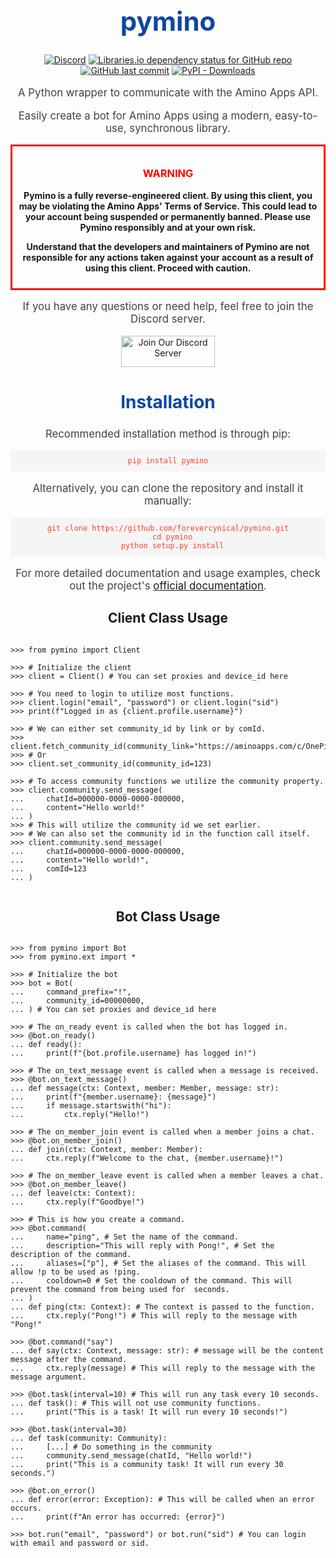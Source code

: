 <div align="center">
  <h1 style="color: #0d47a1; font-size: 3em;">pymino</h1>
  
  <p>
    <a href="https://discord.gg/JMJpzpsMNJ"><img src="https://img.shields.io/discord/926853226152755280?color=blueviolet&label=discord%20server" alt="Discord"></a>
    <a href="https://libraries.io/github/forevercynical/pymino"><img src="https://img.shields.io/librariesio/github/forevercynical/pymino?color=blueviolet" alt="Libraries.io dependency status for GitHub repo"></a>
    <a href="https://github.com/forevercynical/pymino/commits/main"><img src="https://img.shields.io/github/last-commit/forevercynical/pymino?label=last%20updated&color=blueviolet" alt="GitHub last commit"></a>
    <a href="https://pypi.org/project/pymino/"><img src="https://img.shields.io/pypi/dw/pymino?color=blueviolet" alt="PyPI - Downloads"></a>
  </p>

  <p style="font-size: 1.2em; color: #424242;">A Python wrapper to communicate with the Amino Apps API.</p>
  <p style="font-size: 1.2em; color: #424242;">Easily create a bot for Amino Apps using a modern, easy-to-use, synchronous library.</p>

  <div style="border: 3px solid red; padding: 10px; margin: 15px 0;">
    <h3 style="color: red;"><strong> WARNING </strong></h3>
    <p><strong>Pymino is a fully reverse-engineered client. By using this client, you may be violating the Amino Apps' Terms of Service. This could lead to your account being suspended or permanently banned. Please use Pymino responsibly and at your own risk.</strong></p>
    <p><strong>Understand that the developers and maintainers of Pymino are not responsible for any actions taken against your account as a result of using this client. Proceed with caution.</strong></p>
  </div>

  <p style="font-size: 1.2em; color: #424242;">If you have any questions or need help, feel free to join the Discord server.</p>
  
  <a href="https://discord.gg/JMJpzpsMNJ">
    <img src="https://cdn.discordapp.com/attachments/965797874791223317/1081754594977267833/discord-button.png" alt="Join Our Discord Server" width="150" height="50">
  </a>
  
  <h2 style="color: #0d47a1; font-size: 2em;">Installation</h2>
  
  <p style="font-size: 1.2em; color: #424242;">Recommended installation method is through pip:</p>
  
  <pre style="background-color: #f5f5f5; padding: 10px;"><code style="color: #f44336;">pip install pymino</code></pre>
  
  <p style="font-size: 1.2em; color: #424242;">Alternatively, you can clone the repository and install it manually:</p>
  
  <pre style="background-color: #f5f5f5; padding: 10px;"><code style="color: #f44336;">git clone https://github.com/forevercynical/pymino.git
  cd pymino
  python setup.py install</code></pre>
  
  <p style="font-size: 1.2em; color: #424242;">For more detailed documentation and usage examples, check out the project's <a href="https://pymino.info/index.html">official documentation</a>.</p>
</div>

<div>
  <h2 align="center">Client Class Usage</h2>

  <pre><code class="language-python">
>>> from pymino import Client

>>> # Initialize the client
>>> client = Client() # You can set proxies and device_id here

>>> # You need to login to utilize most functions.
>>> client.login("email", "password") or client.login("sid")
>>> print(f"Logged in as {client.profile.username}")

>>> # We can either set community_id by link or by comId.
>>> client.fetch_community_id(community_link="https://aminoapps.com/c/OnePiece")
>>> # Or
>>> client.set_community_id(community_id=123)

>>> # To access community functions we utilize the community property.
>>> client.community.send_message(
...     chatId=000000-0000-0000-000000,
...     content="Hello world!"
... )
>>> # This will utilize the community id we set earlier.
>>> # We can also set the community id in the function call itself.
>>> client.community.send_message(
...     chatId=000000-0000-0000-000000,
...     content="Hello world!",
...     comId=123
... )
  </code></pre>
</div>



<div>
  <h2 align="center">Bot Class Usage</h2>

  <pre><code class="language-python">
>>> from pymino import Bot
>>> from pymino.ext import *

>>> # Initialize the bot
>>> bot = Bot(
...     command_prefix="!",
...     community_id=00000000,
... ) # You can set proxies and device_id here

>>> # The on_ready event is called when the bot has logged in.
>>> @bot.on_ready()
... def ready():
...     print(f"{bot.profile.username} has logged in!")

>>> # The on_text_message event is called when a message is received.
>>> @bot.on_text_message()
... def message(ctx: Context, member: Member, message: str):
...     print(f"{member.username}: {message}")
...     if message.startswith("hi"):
...         ctx.reply("Hello!")

>>> # The on_member_join event is called when a member joins a chat.
>>> @bot.on_member_join()
... def join(ctx: Context, member: Member):
...     ctx.reply(f"Welcome to the chat, {member.username}!")

>>> # The on_member_leave event is called when a member leaves a chat.
>>> @bot.on_member_leave()
... def leave(ctx: Context):
...     ctx.reply(f"Goodbye!")

>>> # This is how you create a command.
>>> @bot.command(
...     name="ping", # Set the name of the command.
...     description="This will reply with Pong!", # Set the description of the command.
...     aliases=["p"], # Set the aliases of the command. This will allow !p to be used as !ping.
...     cooldown=0 # Set the cooldown of the command. This will prevent the command from being used for <cooldown> seconds.
... )
... def ping(ctx: Context): # The context is passed to the function.
...     ctx.reply("Pong!") # This will reply to the message with "Pong!"

>>> @bot.command("say")
... def say(ctx: Context, message: str): # message will be the content message after the command.
...     ctx.reply(message) # This will reply to the message with the message argument.

>>> @bot.task(interval=10) # This will run any task every 10 seconds.
... def task(): # This will not use community functions.
...     print("This is a task! It will run every 10 seconds!")

>>> @bot.task(interval=30)
... def task(community: Community):
...     [...] # Do something in the community
...     community.send_message(chatId, "Hello world!")
...     print("This is a community task! It will run every 30 seconds.")

>>> @bot.on_error()
... def error(error: Exception): # This will be called when an error occurs.
...     print(f"An error has occurred: {error}")

>>> bot.run("email", "password") or bot.run("sid") # You can login with email and password or sid.
  </code></pre>
</div>
